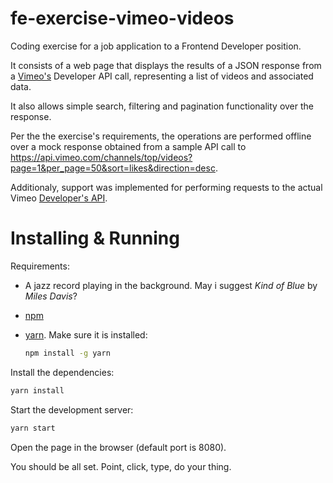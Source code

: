 # fe-exercise-vimeo-videos
Coding exercise for a job application to a Frontend Developer position.

It consists of a web page that displays the results of a JSON response from a [Vimeo's](http://vimeo.com/) Developer API call, representing a list of videos and associated data.

It also allows simple search, filtering and pagination functionality over the response.

Per the the exercise's requirements,
the operations are performed offline over a mock response obtained from a sample API call to https://api.vimeo.com/channels/top/videos?page=1&per_page=50&sort=likes&direction=desc.

Additionaly, support was implemented for performing requests to the actual Vimeo [Developer's API](https://developer.vimeo.com/api/start).

# Installing & Running

Requirements:
* A jazz record playing in the background. May i suggest _Kind of Blue_ by _Miles Davis_?
* [npm](https://npmjs.com)
* [yarn](https://github.com/yarnpkg/yarn). Make sure it is installed:

    ```bash
    npm install -g yarn
    ```
Install the dependencies:

```bash
yarn install
```

Start the development server:

```bash
yarn start
```

Open the page in the browser (default port is 8080).

You should be all set. Point, click, type, do your thing.